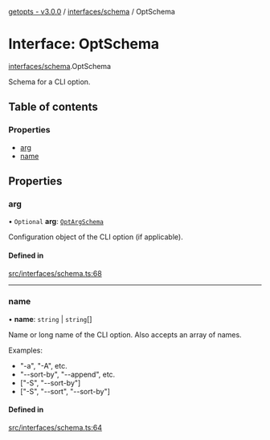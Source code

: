 [getopts - v3.0.0](../README.md) / [interfaces/schema](../modules/interfaces_schema.md) / OptSchema

# Interface: OptSchema

[interfaces/schema](../modules/interfaces_schema.md).OptSchema

Schema for a CLI option.

## Table of contents

### Properties

- [arg](interfaces_schema.OptSchema.md#arg)
- [name](interfaces_schema.OptSchema.md#name)

## Properties

### arg

• `Optional` **arg**: [`OptArgSchema`](interfaces_schema.OptArgSchema.md)

Configuration object of the CLI option (if applicable).

#### Defined in

[src/interfaces/schema.ts:68](https://github.com/prasadrajandran/node-getopts/blob/43d0c83/src/interfaces/schema.ts#L68)

---

### name

• **name**: `string` \| `string`[]

Name or long name of the CLI option. Also accepts an array of names.

Examples:

- "-a", "-A", etc.
- "--sort-by", "--append", etc.
- ["-S", "--sort-by"]
- ["-S", "--sort", "--sort-by"]

#### Defined in

[src/interfaces/schema.ts:64](https://github.com/prasadrajandran/node-getopts/blob/43d0c83/src/interfaces/schema.ts#L64)
